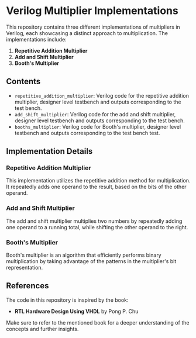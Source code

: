 # Verilog Multiplier Implementations

This repository contains three different implementations of multipliers in Verilog, each showcasing a distinct approach to multiplication. The implementations include:

1. **Repetitive Addition Multiplier**
2. **Add and Shift Multiplier**
3. **Booth's Multiplier**

## Contents

- `repetitive_addition_multiplier`: Verilog code for the repetitive addition multiplier, designer level testbench and outputs corresponding to the test bench.
- `add_shift_multiplier`: Verilog code for the add and shift multiplier, designer level testbench and outputs corresponding to the test bench.
- `booths_multiplier`: Verilog code for Booth's multiplier, designer level testbench and outputs corresponding to the test bench test.

## Implementation Details

### Repetitive Addition Multiplier
This implementation utilizes the repetitive addition method for multiplication. It repeatedly adds one operand to the result, based on the bits of the other operand.

### Add and Shift Multiplier
The add and shift multiplier multiplies two numbers by repeatedly adding one operand to a running total, while shifting the other operand to the right.

### Booth's Multiplier
Booth's multiplier is an algorithm that efficiently performs binary multiplication by taking advantage of the patterns in the multiplier's bit representation.

## References

The code in this repository is inspired by the book:
- **RTL Hardware Design Using VHDL** by Pong P. Chu

Make sure to refer to the mentioned book for a deeper understanding of the concepts and further insights.
